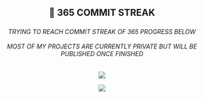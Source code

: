 <h2 align="center">🎯 365 COMMIT STREAK</h2>

###

<h6 align="center">TRYING TO REACH COMMIT STREAK OF 365 PROGRESS BELOW<br><br>MOST OF MY PROJECTS ARE CURRENTLY PRIVATE BUT WILL BE PUBLISHED ONCE FINISHED</h6>

###
<p align="center">
    <a href="https://git.io/streak-stats#gh-dark-mode-only"><img src="https://streak-stats.demolab.com?user=liamlenholm&theme=dark#gh-dark-mode-only"/></a>
</p>

<p align="center">
    <a href="https://git.io/streak-stats#gh-light-mode-only"><img src="https://streak-stats.demolab.com?user=liamlenholm&theme=light#gh-light-mode-only"/></a>
</p>
